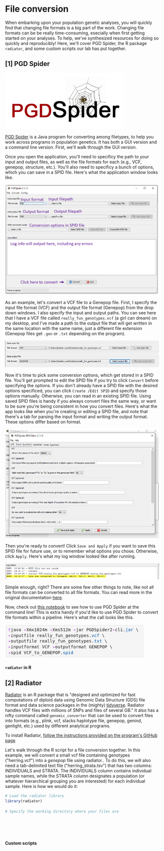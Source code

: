 # File conversion

When embarking upon your population genetic analyses, you will quickly find that changing file formats is a big part of the work. Changing file formats can be be really time-consuming, esecially when first getting started on your analyses. To help, we've synthesized resources for doing so quickly and reproducibly! Here, we'll cover PGD Spider, the R package ``radiator``, and some custom scripts our lab has put together.


## [1] PGD Spider

![logo](https://github.com/merlab-uw/Tutorials/blob/master/imgs_for_repo/pgd_spider_logo.PNG?raw=true)

[PGD Spider](http://www.cmpg.unibe.ch/software/PGDSpider/) is a Java program for converting among filetypes, to help you work across programs in population genetics. It has both a GUI version and a command line version. First, we'll walk through the GUI version.

Once you open the application, you'll need to specificy the path to your input and output files, as well as the file formats for each (e.g., VCF, genepop, structure, etc.). You'll also need to specificy a bunch of options, which you can save in a SPID file. Here's what the application window looks like.

![app_window](https://github.com/merlab-uw/Tutorials/blob/master/imgs_for_repo/pgd_app_orientation.PNG?raw=true)

As an example, let's convert a VCF file to a Genepop file. First, I specify the input file format (VCF) and the output file format (Genepop) from the drop down windows. I also specify the input and output paths. You can see here that I have a VCF file called ``really_fun_genotypes.vcf`` (a girl can dream) on my desktop, and I've made a path to the output file that will get written in the same location with the same name, just a different file extension (Genepop files get ``.gen`` or ``.txt`` depending on the program).

![input_output](https://github.com/merlab-uw/Tutorials/blob/master/imgs_for_repo/pgd_input_output.PNG?raw=true)

Now it's time to pick some conversion options, which get stored in a SPID file. You'll get prompted to edit the SPID file if you try to click ``Convert`` before specifying the options.  If you don't already have a SPID file with the desired options specificed, you can click ``Create /Edit SPID`` and specify those options manually. Otherwise, you can read in an existing SPID file.  Using saved SPID files is handy if you always convert files the same way, or want to be sure you're being consistent in how you convert files. Here's what the app looks like when you're creating or editing a SPID file, and note that there's a tab for parsing the input format and writing the output format. These options differ based on format.

![options](https://github.com/merlab-uw/Tutorials/blob/master/imgs_for_repo/pgd_vcf_options.PNG?raw=true)

Then you're ready to convert! Click ``Save and Apply`` if you want to save this SPID file for future use, or to remember what options you chose. Otherwise, click ``Apply``. Here's what my log window looked like after running.

![log](https://github.com/merlab-uw/Tutorials/blob/master/imgs_for_repo/pgd_log.PNG?raw=true)

Simple enough, right? There are some few other things to note, like not all file formats can be converted to all file formats. You can read more in the original documentation [here](http://www.cmpg.unibe.ch/software/PGDSpider/).

Now, check out [this notebook](https://github.com/merlab-uw/Tutorials/blob/master/file_conversion/using_PGDSpider_at_commandline.ipynb) to see how to use PGD Spider at the command line! This is extra handy if you'd like to use PGD Spider to convert file formats within a pipeline. Here's what the call looks like this.

![cl](https://github.com/merlab-uw/Tutorials/blob/master/imgs_for_repo/pgd_command_line.PNG?raw=true)

#### ``radiator`` in R

## [2] Radiator 

[Radiator](https://thierrygosselin.github.io/radiator/index.html) is an R package that is "designed and optimized for fast computations of diploid data using Genomic Data Structure (GDS) file format and data science packages in the (mighty) [tidyverse](https://www.tidyverse.org/). Radiator handles VCF files with millions of SNPs and files of several GB." It also has a nifty command called  ``` genomic_converter ``` that can be used to convert files into formats (e.g., plink, vcf, stacks haplotype file, genepop, genind, genlight, etc.) used by different analytical programs.

To install Radiator, [follow the instructions provided on the program's GitHub page](https://thierrygosselin.github.io/radiator/index.html)

Let's walk through the R script for a file conversion together. In this example, we will convert a small vcf file containing genotypes ("herring.vcf") into a *genepop* file using radiator.. To do this, we will also need a tab-delimited text file ("herring_strata.tsv") that has two columns: INDIVIDUALS and STRATA. The INDIVIDUALS column contains individual sample names, while the STRATA column designates a population (or whatever hierarchical grouping you are interested) for each individual sample.  Here is how we would do it:

``` r
# Load the radiator library
library(radiator)

# Specify the working directory where your files are






```



#### Custom scripts
